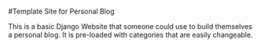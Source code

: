 #Template Site for Personal Blog

This is a basic Django Website that someone could use to build themselves a personal blog. It is pre-loaded with categories that are easily changeable. 
